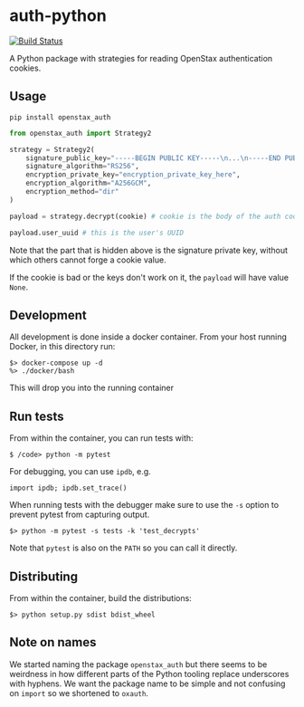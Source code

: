 # auth-python

[![Build Status](https://travis-ci.org/openstax/auth-python.svg?branch=master)](https://travis-ci.org/openstax/auth-python)

A Python package with strategies for reading OpenStax authentication cookies.

## Usage

`pip install openstax_auth`

```python
from openstax_auth import Strategy2

strategy = Strategy2(
    signature_public_key="-----BEGIN PUBLIC KEY-----\n...\n-----END PUBLIC KEY-----"
    signature_algorithm="RS256",
    encryption_private_key="encryption_private_key_here",
    encryption_algorithm="A256GCM",
    encryption_method="dir"
)

payload = strategy.decrypt(cookie) # cookie is the body of the auth cookie

payload.user_uuid # this is the user's UUID
```

Note that the part that is hidden above is the signature private key, without which
others cannot forge a cookie value.

If the cookie is bad or the keys don't work on it, the `payload` will have value `None`.

## Development

All development is done inside a docker container.  From your host running Docker, in this directory run:

```
$> docker-compose up -d
%> ./docker/bash
```

This will drop you into the running container

## Run tests

From within the container, you can run tests with:

```
$ /code> python -m pytest
```

For debugging, you can use `ipdb`, e.g.

```
import ipdb; ipdb.set_trace()
```

When running tests with the debugger make sure to use the `-s` option to prevent pytest from capturing output.

`$> python -m pytest -s tests -k 'test_decrypts'`

Note that `pytest` is also on the `PATH` so you can call it directly.

## Distributing

From within the container, build the distributions:

```
$> python setup.py sdist bdist_wheel
```

## Note on names

We started naming the package `openstax_auth` but there seems to be weirdness in how different parts of the Python tooling replace underscores with hyphens.  We want the package name to be simple and not confusing on `import` so we shortened to `oxauth`.

